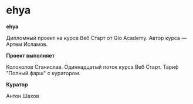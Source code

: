 # ehya

**ehya**

Дипломный проект на курсе Веб Старт от Glo Academy. Автор курса — Артем Исламов.

**Проект выполняет**

Колоколов Станислав. Одиннадцатый поток курса Веб Старт. Тариф "Полный фарш" с куратором.

**Куратор**

Антон Шахов

